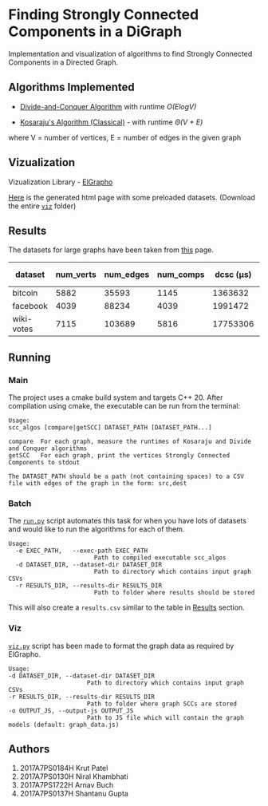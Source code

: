 # Finding Strongly Connected Components in a DiGraph

Implementation and visualization of algorithms to find Strongly Connected Components in a Directed Graph.

## Algorithms Implemented

* [Divide-and-Conquer Algorithm](https://www.researchgate.net/publication/229023670_A_divide-and-conquer_algorithm_for_identifying_strongly_connected_components) with runtime *O(ElogV)*

* [Kosaraju's Algorithm (Classical)](https://en.wikipedia.org/wiki/Kosaraju%27s_algorithm) - with runtime *Θ(V + E)*

where V = number of vertices, E = number of edges in the given graph

## Vizualization

Vizualization Library - [ElGrapho](https://www.elgrapho.com/)

[Here](./viz/graph_viz.html) is the generated html page with some preloaded datasets. (Download the entire [`viz`](./viz/) folder)

## Results
The datasets for large graphs have been taken from [this](https://snap.stanford.edu/data/) page.

dataset|num_verts|num_edges|num_comps|dcsc (μs)|kosaraju (μs)|ratio
-|-|-|-|-|-|-
bitcoin|5882|35593|1145|1363632|64964|20.9906
facebook|4039|88234|4039|1991472|52247|38.1165
wiki-votes|7115|103689|5816|17753306|74924|236.951

## Running
### Main
The project uses a cmake build system and targets C++ 20. After compilation using cmake, the executable can be run from the terminal:
```
Usage:
scc_algos [compare|getSCC] DATASET_PATH [DATASET_PATH...]

compare  For each graph, measure the runtimes of Kosaraju and Divide and Conquer algorithms
getSCC   For each graph, print the vertices Strongly Connected Components to stdout

The DATASET_PATH should be a path (not containing spaces) to a CSV file with edges of the graph in the form: src,dest
```

### Batch
The [`run.py`](./run.py) script automates this task for when you have lots of datasets and would like to run the algorithms for each of them. 
```
Usage:
  -e EXEC_PATH,   --exec-path EXEC_PATH
                        Path to compiled executable scc_algos
  -d DATASET_DIR, --dataset-dir DATASET_DIR
                        Path to directory which contains input graph CSVs
  -r RESULTS_DIR, --results-dir RESULTS_DIR
                        Path to folder where results should be stored
```
This will also create a `results.csv` similar to the table in [Results](#results) section.

### Viz
[`viz.py`](./viz/viz.py) script has been made to format the graph data as required by ElGrapho.
```
Usage:
-d DATASET_DIR, --dataset-dir DATASET_DIR
                      Path to directory which contains input graph CSVs
-r RESULTS_DIR, --results-dir RESULTS_DIR
                      Path to folder where graph SCCs are stored
-o OUTPUT_JS, --output-js OUTPUT_JS
                      Path to JS file which will contain the graph models (default: graph_data.js)
```

## Authors

1. 2017A7PS0184H Krut Patel
2. 2017A7PS0130H Niral Khambhati
3. 2017A7PS1722H Arnav Buch
4. 2017A7PS0137H Shantanu Gupta